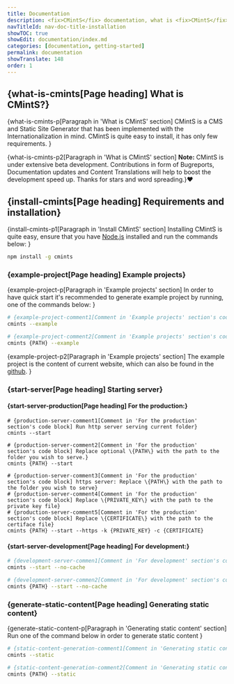 ```yaml
---
title: Documentation
description: <fix>CMintS</fix> documentation, what is <fix>CMintS</fix> and how to install it.
navTitleId: nav-doc-title-installation
showTOC: true
showEdit: documentation/index.md
categories: [documentation, getting-started]
permalink: documentation
showTranslate: 148
order: 1
---
```


## {what-is-cmints[Page heading] What is CMintS?}

{what-is-cmints-p[Paragraph in 'What is CMintS' section]
<fix>CMintS</fix> is a CMS and Static Site Generator that has been
implemented with the Internationalization in mind. <fix>CMintS</fix> is quite
easy to install, it has only few requirements.
}

{what-is-cmints-p2[Paragraph in 'What is CMintS' section] <strong>Note:</strong>
<fix>CMintS</fix> is under extensive beta development. Contributions in form of
Bugreports, Documentation updates and Content Translations will help to boost
the development speed up. Thanks for stars and word spreading.}❤️

## {install-cmints[Page heading] Requirements and installation}

{install-cmints-p1[Paragraph in 'Install CMintS' section]
Installing CMintS is quite easy, ensure that you have <fix><a
href="https://nodejs.org/en/download/" target="_blank"
rel="noopener">Node.js</a></fix> installed and run the commands below:
}

```bash
npm install -g cmints
```

### {example-project[Page heading] Example projects}

{example-project-p[Paragraph in 'Example projects' section]
In order to have quick start it's recommended to generate example project by
running, one of the commands below:
}
```bash
# {example-project-comment1[Comment in 'Example projects' section's code block] Download example project into current directory}
cmints --example

# {example-project-comment2[Comment in 'Example projects' section's code block] Replace optional \{PATH\} with the path to the download target directory}
cmints {PATH} --example
```

{example-project-p2[Paragraph in 'Example projects' section]
The example project is the content of current website, which can also be found
in the <a href="https://github.com/Manvel/cmints-website" target="_blank" rel="noopener">github</a>.
}

### {start-server[Page heading] Starting server}

#### {start-server-production[Page heading] For the production:}

```bash-i18n
# {production-server-comment1[Comment in 'For the production' section's code block] Run http server serving current folder}
cmints --start

# {production-server-comment2[Comment in 'For the production' section's code block] Replace optional \{PATH\} with the path to the folder you wish to serve.}
cmints {PATH} --start

# {production-server-comment3[Comment in 'For the production' section's code block] https server: Replace \{PATH\} with the path to the folder you wish to serve}
# {production-server-comment4[Comment in 'For the production' section's code block] Replace \{PRIVATE_KEY\} with the path to the private key file}
# {production-server-comment5[Comment in 'For the production' section's code block] Replace \{CERTIFICATE\} with the path to the certiface file}
cmints {PATH} --start --https -k {PRIVATE_KEY} -c {CERTIFICATE}
```

#### {start-server-development[Page heading] For development:}

```bash
# {development-server-commen1[Comment in 'For development' section's code block] Run http server serving current folder] Use --no-cache flag to disable the caching}
cmints --start --no-cache

# {development-server-commen2[Comment in 'For development' section's code block] Replace optional \{PATH\} with the path to the folder you wish to serve}
cmints {PATH} --start --no-cache
```

### {generate-static-content[Page heading] Generating static content}

{generate-static-content-p[Paragraph in 'Generating static content' section]
Run one of the command below in order to generate static content
}
```bash
# {static-content-generation-comment1[Comment in 'Generating static content' section's code block] Generate static content of current directory}
cmints --static

# {static-content-generation-comment2[Comment in 'Generating static content' section's code block] Replace optional \{PATH\} with the path to the project for content generation}
cmints {PATH} --static
```
